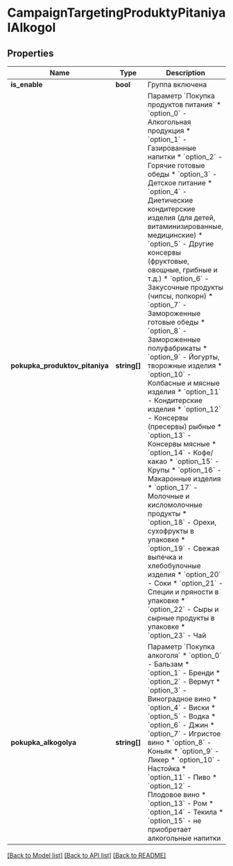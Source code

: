 # CampaignTargetingProduktyPitaniyaIAlkogol

## Properties
Name | Type | Description | Notes
------------ | ------------- | ------------- | -------------
**is_enable** | **bool** | Группа включена | [optional] 
**pokupka_produktov_pitaniya** | **string[]** | Параметр &#x60;Покупка продуктов питания&#x60;  * &#x60;option_0&#x60; - Алкогольная продукция * &#x60;option_1&#x60; - Газированные напитки * &#x60;option_2&#x60; - Горячие готовые обеды * &#x60;option_3&#x60; - Детское питание * &#x60;option_4&#x60; - Диетические кондитерские изделия (для детей, витаминизированные, медицинские) * &#x60;option_5&#x60; - Другие консервы (фруктовые, овощные, грибные и т.д.) * &#x60;option_6&#x60; - Закусочные продукты (чипсы, попкорн) * &#x60;option_7&#x60; - Замороженные готовые обеды * &#x60;option_8&#x60; - Замороженные полуфабрикаты * &#x60;option_9&#x60; - Йогурты, творожные изделия * &#x60;option_10&#x60; - Колбасные и мясные изделия * &#x60;option_11&#x60; - Кондитерские изделия * &#x60;option_12&#x60; - Консервы (пресервы) рыбные * &#x60;option_13&#x60; - Консервы мясные * &#x60;option_14&#x60; - Кофе/какао * &#x60;option_15&#x60; - Крупы * &#x60;option_16&#x60; - Макаронные изделия * &#x60;option_17&#x60; - Молочные и кисломолочные продукты * &#x60;option_18&#x60; - Орехи, сухофрукты в упаковке * &#x60;option_19&#x60; - Свежая выпечка и хлебобулочные изделия * &#x60;option_20&#x60; - Соки * &#x60;option_21&#x60; - Специи и пряности в упаковке * &#x60;option_22&#x60; - Сыры и сырные продукты в упаковке * &#x60;option_23&#x60; - Чай | [optional] 
**pokupka_alkogolya** | **string[]** | Параметр &#x60;Покупка алкоголя&#x60;  * &#x60;option_0&#x60; - Бальзам * &#x60;option_1&#x60; - Бренди * &#x60;option_2&#x60; - Вермут * &#x60;option_3&#x60; - Виноградное вино * &#x60;option_4&#x60; - Виски * &#x60;option_5&#x60; - Водка * &#x60;option_6&#x60; - Джин * &#x60;option_7&#x60; - Игристое вино * &#x60;option_8&#x60; - Коньяк * &#x60;option_9&#x60; - Ликер * &#x60;option_10&#x60; - Настойка * &#x60;option_11&#x60; - Пиво * &#x60;option_12&#x60; - Плодовое вино * &#x60;option_13&#x60; - Ром * &#x60;option_14&#x60; - Текила * &#x60;option_15&#x60; - не приобретает алкогольные напитки | [optional] 

[[Back to Model list]](../README.md#documentation-for-models) [[Back to API list]](../README.md#documentation-for-api-endpoints) [[Back to README]](../README.md)


